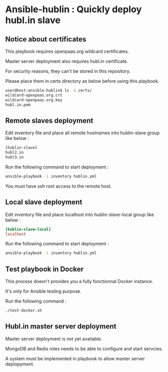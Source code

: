 Ansible-hublin : Quickly deploy hubl.in slave
=============================================

Notice about certificates
-------------------------

This playbook requires openpaas.org wildcard certificates.

Master server deployment also requires hubl.in certificate.

For security reasons, they can't be stored in this repository.

Please place them in certs directory as below before using this playbook.

```.bash
user@host:ansible-hublin$ ls -1 certs/
wildcard-openpaas.org.crt
wildcard-openpaas.org.key
hubl.in.pem
```

Remote slaves deployment
------------------------

Edit inventory file and place all remote hostnames into hublin-slave group like below :

```.bash
[hublin-slave]
hubl2.in
hubl3.in
```

Run the following command to start deployment :

```.bash
ansible-playbook -i inventory hublin.yml
```

You must have ssh root access to the remote host.

Local slave deployment
----------------------

Edit inventory file and place localhost into hublin-slave-local group like below :

```.ini
[hublin-slave-local]
localhost
```

Run the following command to start deployment :

```.bash
ansible-playbook -i inventory hublin.yml
```

Test playbook in Docker
-----------------------

This process doesn't provides you a fully fonctionnal Docker instance.

It's only for Ansible testing purpose.

Run the following command :

```.bash
./test-docker.sh
```

Hubl.in master server deployment
--------------------------------

Master server deployment is not yet available.

MongoDB and Redis roles needs to be able to configure and start servcies.

A system must be implemented in playbook to allow master server deplopyment.

